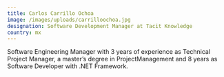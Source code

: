```yaml
---
title: Carlos Carrillo Ochoa
image: /images/uploads/carrilloochoa.jpg
designation: Software Development Manager at Tacit Knowledge
country: mx
---
```

<!--StartFragment-->

Software Engineering Manager with 3 years of experience as Technical Project Manager, a master’s degree in ProjectManagement and 8 years as Software Developer with .NET Framework.

<!--EndFragment-->